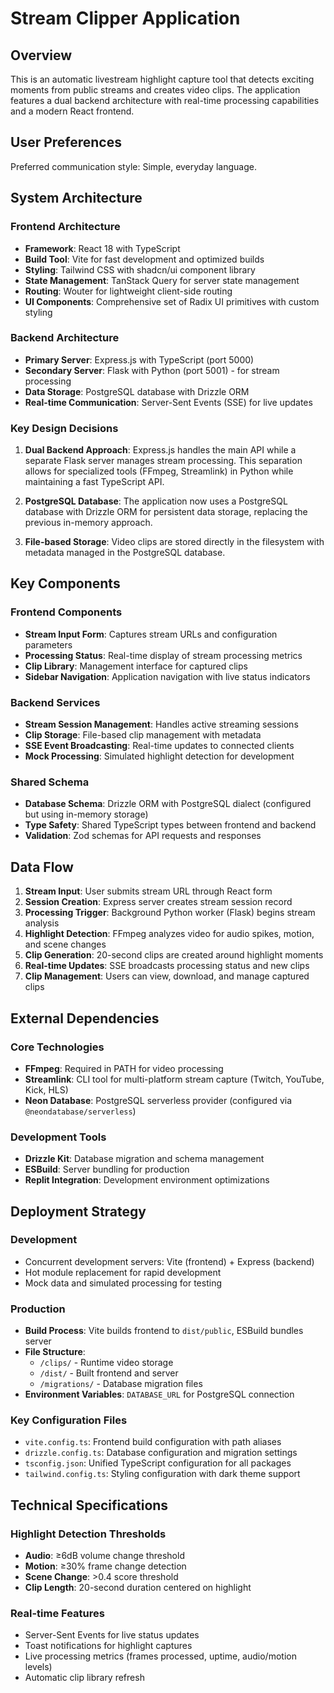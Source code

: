 # Stream Clipper Application

## Overview

This is an automatic livestream highlight capture tool that detects exciting moments from public streams and creates video clips. The application features a dual backend architecture with real-time processing capabilities and a modern React frontend.

## User Preferences

Preferred communication style: Simple, everyday language.

## System Architecture

### Frontend Architecture
- **Framework**: React 18 with TypeScript
- **Build Tool**: Vite for fast development and optimized builds
- **Styling**: Tailwind CSS with shadcn/ui component library
- **State Management**: TanStack Query for server state management
- **Routing**: Wouter for lightweight client-side routing
- **UI Components**: Comprehensive set of Radix UI primitives with custom styling

### Backend Architecture
- **Primary Server**: Express.js with TypeScript (port 5000)
- **Secondary Server**: Flask with Python (port 5001) - for stream processing
- **Data Storage**: PostgreSQL database with Drizzle ORM
- **Real-time Communication**: Server-Sent Events (SSE) for live updates

### Key Design Decisions

1. **Dual Backend Approach**: Express.js handles the main API while a separate Flask server manages stream processing. This separation allows for specialized tools (FFmpeg, Streamlink) in Python while maintaining a fast TypeScript API.

2. **PostgreSQL Database**: The application now uses a PostgreSQL database with Drizzle ORM for persistent data storage, replacing the previous in-memory approach.

3. **File-based Storage**: Video clips are stored directly in the filesystem with metadata managed in the PostgreSQL database.

## Key Components

### Frontend Components
- **Stream Input Form**: Captures stream URLs and configuration parameters
- **Processing Status**: Real-time display of stream processing metrics
- **Clip Library**: Management interface for captured clips
- **Sidebar Navigation**: Application navigation with live status indicators

### Backend Services
- **Stream Session Management**: Handles active streaming sessions
- **Clip Storage**: File-based clip management with metadata
- **SSE Event Broadcasting**: Real-time updates to connected clients
- **Mock Processing**: Simulated highlight detection for development

### Shared Schema
- **Database Schema**: Drizzle ORM with PostgreSQL dialect (configured but using in-memory storage)
- **Type Safety**: Shared TypeScript types between frontend and backend
- **Validation**: Zod schemas for API requests and responses

## Data Flow

1. **Stream Input**: User submits stream URL through React form
2. **Session Creation**: Express server creates stream session record
3. **Processing Trigger**: Background Python worker (Flask) begins stream analysis
4. **Highlight Detection**: FFmpeg analyzes video for audio spikes, motion, and scene changes
5. **Clip Generation**: 20-second clips are created around highlight moments
6. **Real-time Updates**: SSE broadcasts processing status and new clips
7. **Clip Management**: Users can view, download, and manage captured clips

## External Dependencies

### Core Technologies
- **FFmpeg**: Required in PATH for video processing
- **Streamlink**: CLI tool for multi-platform stream capture (Twitch, YouTube, Kick, HLS)
- **Neon Database**: PostgreSQL serverless provider (configured via `@neondatabase/serverless`)

### Development Tools
- **Drizzle Kit**: Database migration and schema management
- **ESBuild**: Server bundling for production
- **Replit Integration**: Development environment optimizations

## Deployment Strategy

### Development
- Concurrent development servers: Vite (frontend) + Express (backend)
- Hot module replacement for rapid development
- Mock data and simulated processing for testing

### Production
- **Build Process**: Vite builds frontend to `dist/public`, ESBuild bundles server
- **File Structure**: 
  - `/clips/` - Runtime video storage
  - `/dist/` - Built frontend and server
  - `/migrations/` - Database migration files
- **Environment Variables**: `DATABASE_URL` for PostgreSQL connection

### Key Configuration Files
- `vite.config.ts`: Frontend build configuration with path aliases
- `drizzle.config.ts`: Database configuration and migration settings
- `tsconfig.json`: Unified TypeScript configuration for all packages
- `tailwind.config.ts`: Styling configuration with dark theme support

## Technical Specifications

### Highlight Detection Thresholds
- **Audio**: ≥6dB volume change threshold
- **Motion**: ≥30% frame change detection
- **Scene Change**: >0.4 score threshold
- **Clip Length**: 20-second duration centered on highlight

### Real-time Features
- Server-Sent Events for live status updates
- Toast notifications for highlight captures
- Live processing metrics (frames processed, uptime, audio/motion levels)
- Automatic clip library refresh
